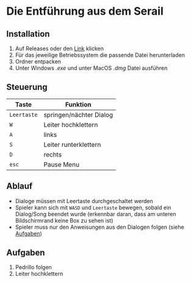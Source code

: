 # Die Entführung aus dem Serail

## Installation

1. Auf Releases oder den [Link](https://google.de) klicken
2. Für das jeweilige Betriebssystem die passende Datei herunterladen
3. Ordner entpacken
4. Unter Windows _.exe_ und unter MacOS _.dmg_ Datei ausführen

## Steuerung

| Taste       | Funktion                |
|-------------|-------------------------|
| `Leertaste` | springen/nächter Dialog |
| `W`         | Leiter hochklettern     |
| `A`         | links                   |
| `S`         | Leiter runterklettern   |
| `D`         | rechts                  |
| `esc`       | Pause Menu              |

## Ablauf

- Dialoge müssen mit Leertaste durchgeschaltet werden
- Spieler kann sich mit `WASD` und `Leertaste` bewegen, sobald ein Dialog/Song beendet wurde (erkennbar daran, dass am
  unteren
  Bildschirmrand keine Box zu sehen ist)
- Spieler muss nur den Anweisungen aus den Dialogen folgen (siehe [Aufgaben](#aufgaben))

## Aufgaben

1. Pedrillo folgen
2. Leiter hochklettern